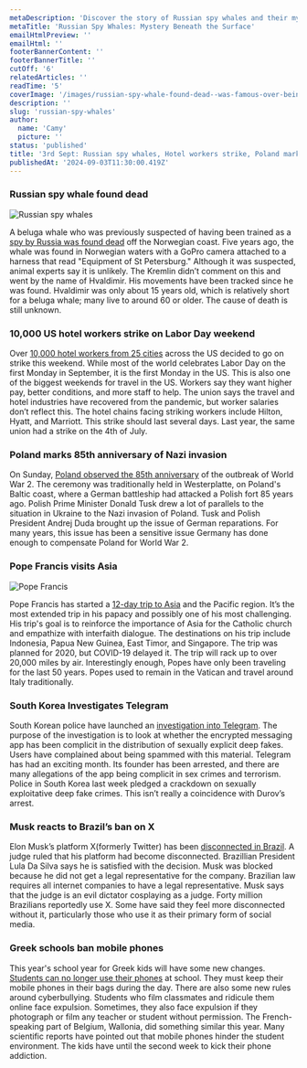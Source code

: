 ```yaml
---
metaDescription: 'Discover the story of Russian spy whales and their mysterious operations. A fascinating look at marine intelligence activities.'
metaTitle: 'Russian Spy Whales: Mystery Beneath the Surface'
emailHtmlPreview: ''
emailHtml: ''
footerBannerContent: ''
footerBannerTitle: ''
cutOff: '6'
relatedArticles: ''
readTime: '5'
coverImage: '/images/russian-spy-whale-found-dead--was-famous-over-being-suspected-of-being-a-spy--had-some-type-of-harness-a-A0Mj.webp'
description: ''
slug: 'russian-spy-whales'
author:
  name: 'Camy'
  picture: ''
status: 'published'
title: '3rd Sept: Russian spy whales, Hotel workers strike, Poland marks 85'
publishedAt: '2024-09-03T11:30:00.419Z'
---
```


### Russian spy whale found dead

![Russian spy whales](/images/russian-spy-whale-found-dead--was-famous-over-being-suspected-of-being-a-spy--had-some-type-of-harness-a-kyNj.webp)

A beluga whale who was previously suspected of having been trained as a [spy by Russia was found dead](https://www.bbc.com/news/articles/cje2p3z8nlyo) off the Norwegian coast. Five years ago, the whale was found in Norwegian waters with a GoPro camera attached to a harness that read "Equipment of St Petersburg." Although it was suspected, animal experts say it is unlikely. The Kremlin didn’t comment on this and went by the name of Hvaldimir. His movements have been tracked since he was found. Hvaldimir was only about 15 years old, which is relatively short for a beluga whale; many live to around 60 or older. The cause of death is still unknown.

### 10,000 US hotel workers strike on Labor Day weekend

Over [10,000 hotel workers from 25 cities](https://edition.cnn.com/2024/09/02/business/hotel-strike/index.html) across the US decided to go on strike this weekend. While most of the world celebrates Labor Day on the first Monday in September, it is the first Monday in the US. This is also one of the biggest weekends for travel in the US. Workers say they want higher pay, better conditions, and more staff to help. The union says the travel and hotel industries have recovered from the pandemic, but worker salaries don’t reflect this. The hotel chains facing striking workers include Hilton, Hyatt, and Marriott. This strike should last several days. Last year, the same union had a strike on the 4th of July.

### Poland marks 85th anniversary of Nazi invasion

On Sunday, [Poland observed the 85th anniversary](https://www.france24.com/en/europe/20240901-poland-marks-85-years-outbreak-world-war-ii-donald-tusk) of the outbreak of World War 2. The ceremony was traditionally held in Westerplatte, on Poland's Baltic coast, where a German battleship had attacked a Polish fort 85 years ago. Polish Prime Minister Donald Tusk drew a lot of parallels to the situation in Ukraine to the Nazi invasion of Poland. Tusk and Polish President Andrej Duda brought up the issue of German reparations. For many years, this issue has been a sensitive issue Germany has done enough to compensate Poland for World War 2.

### Pope Francis visits Asia

![Pope Francis](/images/pope-francis-does-an-asia--pacific-trip--one-area-in-the-world-becoming-more-catholic-a-EzNj.webp)

Pope Francis has started a [12-day trip to Asia](https://www.theguardian.com/world/article/2024/sep/01/pope-francis-asia-pacific-tour-indonesia-papua-new-guinea-catholic-church) and the Pacific region. It’s the most extended trip in his papacy and possibly one of his most challenging. His trip's goal is to reinforce the importance of Asia for the Catholic church and empathize with interfaith dialogue. The destinations on his trip include Indonesia, Papua New Guinea, East Timor, and Singapore. The trip was planned for 2020, but COVID-19 delayed it. The trip will rack up to over 20,000 miles by air. Interestingly enough, Popes have only been traveling for the last 50 years. Popes used to remain in the Vatican and travel around Italy traditionally.

### South Korea Investigates Telegram

South Korean police have launched an [investigation into Telegram](https://www.reuters.com/world/asia-pacific/south-korea-police-launch-probe-into-telegram-over-online-sex-crimes-yonhap-2024-09-02/). The purpose of the investigation is to look at whether the encrypted messaging app has been complicit in the distribution of sexually explicit deep fakes. Users have complained about being spammed with this material. Telegram has had an exciting month. Its founder has been arrested, and there are many allegations of the app being complicit in sex crimes and terrorism. Police in South Korea last week pledged a crackdown on sexually exploitative deep fake crimes. This isn’t really a coincidence with Durov’s arrest.

### Musk reacts to Brazil’s ban on X

Elon Musk’s platform X(formerly Twitter) has been [disconnected in Brazil](https://www.dw.com/en/brazil-supreme-court-upholds-blocking-elon-musks-x/a-70115172). A judge ruled that his platform had become disconnected. Brazillian President Lula Da Silva says he is satisfied with the decision. Musk was blocked because he did not get a legal representative for the company. Brazilian law requires all internet companies to have a legal representative. Musk says that the judge is an evil dictator cosplaying as a judge. Forty million Brazilians reportedly use X. Some have said they feel more disconnected without it, particularly those who use it as their primary form of social media.

### Greek schools ban mobile phones

This year's school year for Greek kids will have some new changes. [Students can no longer use their phones](https://www.euronews.com/my-europe/2024/08/31/greece-announces-new-rules-banning-mobile-phones-in-schools-from-september) at school. They must keep their mobile phones in their bags during the day. There are also some new rules around cyberbullying. Students who film classmates and ridicule them online face expulsion. Sometimes, they also face expulsion if they photograph or film any teacher or student without permission. The French-speaking part of Belgium, Wallonia, did something similar this year. Many scientific reports have pointed out that mobile phones hinder the student environment. The kids have until the second week to kick their phone addiction.